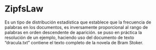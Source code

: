 # ZipfsLaw
Es un tipo de distribución estadística que establece que la frecuencia de palabras en los documentos, es inversamente proporcional al rango de palabras en orden descendente de aparición.  se puso en práctica la resolución de un ejemplo, haciendo uso del documento de texto “dracula.txt” contiene el texto completo de la novela de Bram Stoker.
